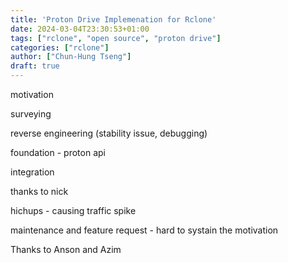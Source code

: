 ```yaml
---
title: 'Proton Drive Implemenation for Rclone'
date: 2024-03-04T23:30:53+01:00
tags: ["rclone", "open source", "proton drive"]
categories: ["rclone"]
author: ["Chun-Hung Tseng"]
draft: true
---
```


motivation

surveying

reverse engineering (stability issue, debugging)

foundation - proton api 

integration

thanks to nick

hichups - causing traffic spike

maintenance and feature request - hard to systain the motivation

Thanks to Anson and Azim
